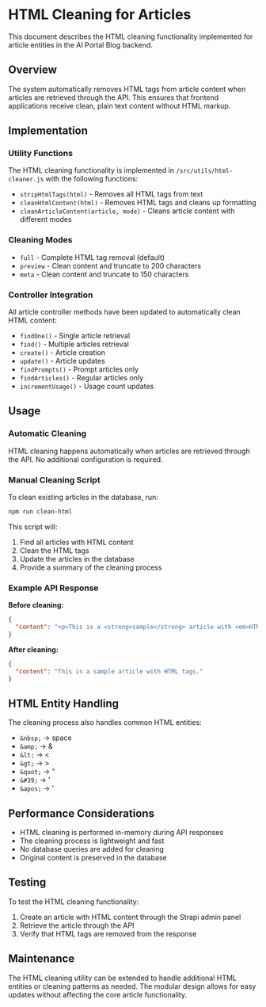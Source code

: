 # HTML Cleaning for Articles

This document describes the HTML cleaning functionality implemented for article entities in the AI Portal Blog backend.

## Overview

The system automatically removes HTML tags from article content when articles are retrieved through the API. This ensures that frontend applications receive clean, plain text content without HTML markup.

## Implementation

### Utility Functions

The HTML cleaning functionality is implemented in `/src/utils/html-cleaner.js` with the following functions:

- `stripHtmlTags(html)` - Removes all HTML tags from text
- `cleanHtmlContent(html)` - Removes HTML tags and cleans up formatting
- `cleanArticleContent(article, mode)` - Cleans article content with different modes

### Cleaning Modes

- `full` - Complete HTML tag removal (default)
- `preview` - Clean content and truncate to 200 characters
- `meta` - Clean content and truncate to 150 characters

### Controller Integration

All article controller methods have been updated to automatically clean HTML content:

- `findOne()` - Single article retrieval
- `find()` - Multiple articles retrieval
- `create()` - Article creation
- `update()` - Article updates
- `findPrompts()` - Prompt articles only
- `findArticles()` - Regular articles only
- `incrementUsage()` - Usage count updates

## Usage

### Automatic Cleaning

HTML cleaning happens automatically when articles are retrieved through the API. No additional configuration is required.

### Manual Cleaning Script

To clean existing articles in the database, run:

```bash
npm run clean-html
```

This script will:
1. Find all articles with HTML content
2. Clean the HTML tags
3. Update the articles in the database
4. Provide a summary of the cleaning process

### Example API Response

**Before cleaning:**
```json
{
  "content": "<p>This is a <strong>sample</strong> article with <em>HTML</em> tags.</p>"
}
```

**After cleaning:**
```json
{
  "content": "This is a sample article with HTML tags."
}
```

## HTML Entity Handling

The cleaning process also handles common HTML entities:

- `&nbsp;` → space
- `&amp;` → &
- `&lt;` → <
- `&gt;` → >
- `&quot;` → "
- `&#39;` → '
- `&apos;` → '

## Performance Considerations

- HTML cleaning is performed in-memory during API responses
- The cleaning process is lightweight and fast
- No database queries are added for cleaning
- Original content is preserved in the database

## Testing

To test the HTML cleaning functionality:

1. Create an article with HTML content through the Strapi admin panel
2. Retrieve the article through the API
3. Verify that HTML tags are removed from the response

## Maintenance

The HTML cleaning utility can be extended to handle additional HTML entities or cleaning patterns as needed. The modular design allows for easy updates without affecting the core article functionality.
